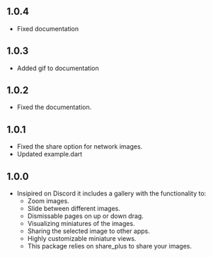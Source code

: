 ## 1.0.4

* Fixed documentation

## 1.0.3

* Added gif to documentation

## 1.0.2

* Fixed the documentation.

## 1.0.1

* Fixed the share option for network images.
* Updated example.dart

## 1.0.0

* Insipired on Discord it includes a gallery with the functionality to:
  - Zoom images.
  - Slide between different images.
  - Dismissable pages on up or down drag.
  - Visualizing miniatures of the images.
  - Sharing the selected image to other apps.
  - Highly customizable miniature views.
  - This package relies on share_plus to share your images.

